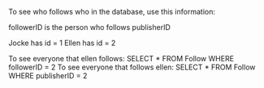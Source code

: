 To see who follows  who in the database, use this information:

followerID is the person who follows publisherID

Jocke has id = 1
Ellen has id = 2

To see everyone that ellen follows: SELECT * FROM Follow WHERE followerID = 2
To see everyone that follows ellen: SELECT * FROM Follow WHERE publisherID = 2